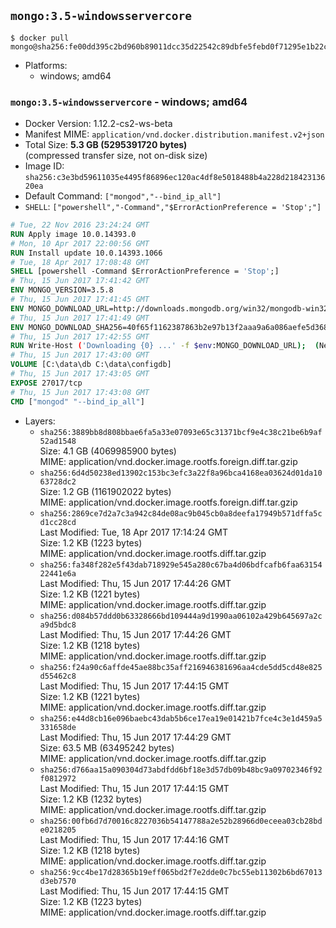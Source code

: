 ## `mongo:3.5-windowsservercore`

```console
$ docker pull mongo@sha256:fe00dd395c2bd960b89011dcc35d22542c89dbfe5febd0f71295e1b22cd1ee0d
```

-	Platforms:
	-	windows; amd64

### `mongo:3.5-windowsservercore` - windows; amd64

-	Docker Version: 1.12.2-cs2-ws-beta
-	Manifest MIME: `application/vnd.docker.distribution.manifest.v2+json`
-	Total Size: **5.3 GB (5295391720 bytes)**  
	(compressed transfer size, not on-disk size)
-	Image ID: `sha256:c3e3bd59611035e4495f86896ec120ac4df8e5018488b4a228d21842313620ea`
-	Default Command: `["mongod","--bind_ip_all"]`
-	`SHELL`: `["powershell","-Command","$ErrorActionPreference = 'Stop';"]`

```dockerfile
# Tue, 22 Nov 2016 23:24:24 GMT
RUN Apply image 10.0.14393.0
# Mon, 10 Apr 2017 22:00:56 GMT
RUN Install update 10.0.14393.1066
# Tue, 18 Apr 2017 17:08:48 GMT
SHELL [powershell -Command $ErrorActionPreference = 'Stop';]
# Thu, 15 Jun 2017 17:41:42 GMT
ENV MONGO_VERSION=3.5.8
# Thu, 15 Jun 2017 17:41:45 GMT
ENV MONGO_DOWNLOAD_URL=http://downloads.mongodb.org/win32/mongodb-win32-x86_64-2008plus-ssl-3.5.8-signed.msi
# Thu, 15 Jun 2017 17:41:49 GMT
ENV MONGO_DOWNLOAD_SHA256=40f65f1162387863b2e97b13f2aaa9a6a086aefe5d3680691255ebbcfad30e9b
# Thu, 15 Jun 2017 17:42:55 GMT
RUN Write-Host ('Downloading {0} ...' -f $env:MONGO_DOWNLOAD_URL); 	(New-Object System.Net.WebClient).DownloadFile($env:MONGO_DOWNLOAD_URL, 'mongo.msi'); 		Write-Host ('Verifying sha256 ({0}) ...' -f $env:MONGO_DOWNLOAD_SHA256); 	if ((Get-FileHash mongo.msi -Algorithm sha256).Hash -ne $env:MONGO_DOWNLOAD_SHA256) { 		Write-Host 'FAILED!'; 		exit 1; 	}; 		Write-Host 'Installing ...'; 	Start-Process msiexec -Wait 		-ArgumentList @( 			'/i', 			'mongo.msi', 			'/quiet', 			'/qn', 			'INSTALLLOCATION=C:\mongodb', 			'ADDLOCAL=all' 		); 	$env:PATH = 'C:\mongodb\bin;' + $env:PATH; 	[Environment]::SetEnvironmentVariable('PATH', $env:PATH, [EnvironmentVariableTarget]::Machine); 		Write-Host 'Verifying install ...'; 	Write-Host '  mongo --version'; mongo --version; 	Write-Host '  mongod --version'; mongod --version; 		Write-Host 'Removing ...'; 	Remove-Item C:\mongodb\bin\*.pdb -Force; 	Remove-Item C:\windows\installer\*.msi -Force; 	Remove-Item mongo.msi -Force; 		Write-Host 'Complete.';
# Thu, 15 Jun 2017 17:43:00 GMT
VOLUME [C:\data\db C:\data\configdb]
# Thu, 15 Jun 2017 17:43:05 GMT
EXPOSE 27017/tcp
# Thu, 15 Jun 2017 17:43:08 GMT
CMD ["mongod" "--bind_ip_all"]
```

-	Layers:
	-	`sha256:3889bb8d808bbae6fa5a33e07093e65c31371bcf9e4c38c21be6b9af52ad1548`  
		Size: 4.1 GB (4069985900 bytes)  
		MIME: application/vnd.docker.image.rootfs.foreign.diff.tar.gzip
	-	`sha256:6d4d50238ed13902c153bc3efc3a22f8a96bca4168ea03624d01da1063728dc2`  
		Size: 1.2 GB (1161902022 bytes)  
		MIME: application/vnd.docker.image.rootfs.foreign.diff.tar.gzip
	-	`sha256:2869ce7d2a7c3a942c84de08ac9b045cb0a8deefa17949b571dffa5cd1cc28cd`  
		Last Modified: Tue, 18 Apr 2017 17:14:24 GMT  
		Size: 1.2 KB (1223 bytes)  
		MIME: application/vnd.docker.image.rootfs.diff.tar.gzip
	-	`sha256:fa348f282e5f43dab718929e545a280c67ba4d06bdfcafb6faa6315422441e6a`  
		Last Modified: Thu, 15 Jun 2017 17:44:26 GMT  
		Size: 1.2 KB (1221 bytes)  
		MIME: application/vnd.docker.image.rootfs.diff.tar.gzip
	-	`sha256:d084b57ddd0b63328666bd109444a9d1990aa06102a429b645697a2ca9d5bdc8`  
		Last Modified: Thu, 15 Jun 2017 17:44:26 GMT  
		Size: 1.2 KB (1218 bytes)  
		MIME: application/vnd.docker.image.rootfs.diff.tar.gzip
	-	`sha256:f24a90c6affde45ae88bc35aff216946381696aa4cde5dd5cd48e825d55462c8`  
		Last Modified: Thu, 15 Jun 2017 17:44:15 GMT  
		Size: 1.2 KB (1221 bytes)  
		MIME: application/vnd.docker.image.rootfs.diff.tar.gzip
	-	`sha256:e44d8cb16e096baebc43dab5b6ce17ea19e01421b7fce4c3e1d459a5331658de`  
		Last Modified: Thu, 15 Jun 2017 17:44:29 GMT  
		Size: 63.5 MB (63495242 bytes)  
		MIME: application/vnd.docker.image.rootfs.diff.tar.gzip
	-	`sha256:d766aa15a090304d73abdfdd6bf18e3d57db09b48bc9a09702346f92f0812972`  
		Last Modified: Thu, 15 Jun 2017 17:44:15 GMT  
		Size: 1.2 KB (1232 bytes)  
		MIME: application/vnd.docker.image.rootfs.diff.tar.gzip
	-	`sha256:00fb6d7d70016c8227036b54147788a2e52b28966d0eceea03cb28bde0218205`  
		Last Modified: Thu, 15 Jun 2017 17:44:16 GMT  
		Size: 1.2 KB (1218 bytes)  
		MIME: application/vnd.docker.image.rootfs.diff.tar.gzip
	-	`sha256:9cc4be17d28365b19eff065bd2f7e2dde0c7bc55eb11302b6bd67013d3eb7570`  
		Last Modified: Thu, 15 Jun 2017 17:44:15 GMT  
		Size: 1.2 KB (1223 bytes)  
		MIME: application/vnd.docker.image.rootfs.diff.tar.gzip
